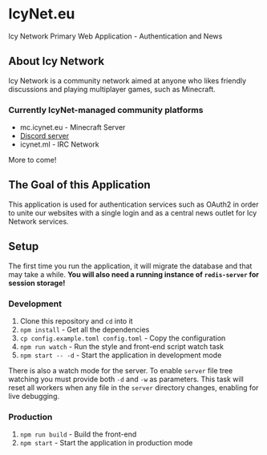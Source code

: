 # IcyNet.eu
Icy Network Primary Web Application - Authentication and News

## About Icy Network
Icy Network is a community network aimed at anyone who likes friendly discussions and playing multiplayer games, such as Minecraft.

### Currently IcyNet-managed community platforms
* mc.icynet.eu - Minecraft Server
* [Discord server](https://discord.gg/Xe7MKSx)
* icynet.ml - IRC Network

More to come!

## The Goal of this Application
This application is used for authentication services such as OAuth2 in order to unite our websites with a single login and as a central news outlet for Icy Network services.

## Setup
The first time you run the application, it will migrate the database and that may take a while. **You will also need a running instance of `redis-server` for session storage!**
### Development
1. Clone this repository and `cd` into it
2. `npm install` - Get all the dependencies
3. `cp config.example.toml config.toml` - Copy the configuration
4. `npm run watch` - Run the style and front-end script watch task
5. `npm start -- -d` - Start the application in development mode

There is also a watch mode for the server. To enable `server` file tree watching you must provide both `-d` and `-w` as parameters. This task will reset all workers when any file in the `server` directory changes, enabling for live debugging.

### Production
1. `npm run build` - Build the front-end
2. `npm start` - Start the application in production mode
